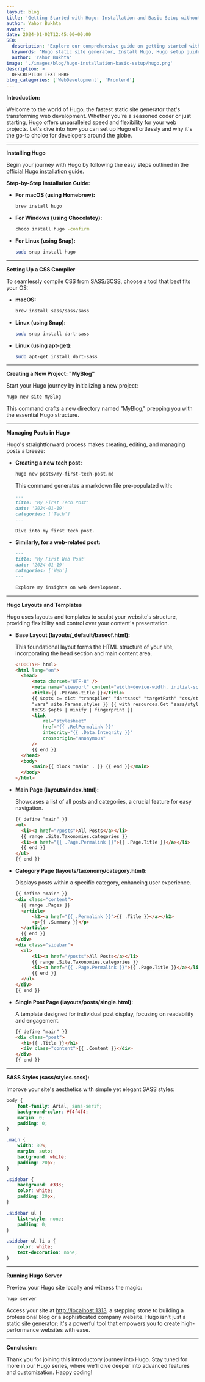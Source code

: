 ```yaml
---
layout: blog
title: 'Getting Started with Hugo: Installation and Basic Setup without Theme'
author: Yahor Bukhta
avatar:
date: 2024-01-02T12:45:00+00:00
SEO:
  description: 'Explore our comprehensive guide on getting started with Hugo - the swift and modern static site generator. Learn step-by-step how to install Hugo, set up a CSS compiler, create a new project, and manage posts.'
  keywords: 'Hugo static site generator, Install Hugo, Hugo setup guide, Hugo for beginners, Creating a Hugo project, Hugo blog setup, Hugo templates and layouts, SASS with Hugo, Hugo installation guide, Hugo site development, Manage posts in Hugo, Hugo CSS compiler setup, Static site generation, Web development with Hugo, Hugo site configuration'
  author: 'Yahor Bukhta'
image: './images/blog/hugo-installation-basic-setup/hugo.png'
description: >
  DESCRIPTION TEXT HERE
blog_categories: ['WebDevelopment', 'Frontend']
---
```


**Introduction:**

Welcome to the world of Hugo, the fastest static site generator that's transforming web development. Whether you're a seasoned coder or just starting, Hugo offers unparalleled speed and flexibility for your web projects. Let's dive into how you can set up Hugo effortlessly and why it's the go-to choice for developers around the globe.

---

**Installing Hugo**

Begin your journey with Hugo by following the easy steps outlined in the [official Hugo installation guide](https://gohugo.io/installation/).

**Step-by-Step Installation Guide:**

- **For macOS (using Homebrew):**

  ```bash
  brew install hugo
  ```

- **For Windows (using Chocolatey):**

  ```bash
  choco install hugo -confirm
  ```

- **For Linux (using Snap):**

  ```bash
  sudo snap install hugo
  ```

---

**Setting Up a CSS Compiler**

To seamlessly compile CSS from SASS/SCSS, choose a tool that best fits your OS:

- **macOS:**

  ```bash
  brew install sass/sass/sass
  ```

- **Linux (using Snap):**

  ```bash
  sudo snap install dart-sass
  ```

- **Linux (using apt-get):**

  ```bash
  sudo apt-get install dart-sass
  ```

---

**Creating a New Project: "MyBlog"**

Start your Hugo journey by initializing a new project:

```bash
hugo new site MyBlog
```

This command crafts a new directory named "MyBlog," prepping you with the essential Hugo structure.

---

**Managing Posts in Hugo**

Hugo's straightforward process makes creating, editing, and managing posts a breeze:

- **Creating a new tech post:**

  ```bash
  hugo new posts/my-first-tech-post.md
  ```

  This command generates a markdown file pre-populated with:

  ```markdown
  ---
  title: 'My First Tech Post'
  date: '2024-01-19'
  categories: ['Tech']
  ---

  Dive into my first tech post.
  ```

- **Similarly, for a web-related post:**

  ```markdown
  ---
  title: 'My First Web Post'
  date: '2024-01-19'
  categories: ['Web']
  ---

  Explore my insights on web development.
  ```

---

**Hugo Layouts and Templates**

Hugo uses layouts and templates to sculpt your website's structure, providing flexibility and control over your content's presentation.

- **Base Layout (layouts/\_default/baseof.html):**

  This foundational layout forms the HTML structure of your site, incorporating the head section and main content area.

  ```html
  <!DOCTYPE html>
  <html lang="en">
  	<head>
  		<meta charset="UTF-8" />
  		<meta name="viewport" content="width=device-width, initial-scale=1.0" />
  		<title>{{ .Params.title }}</title>
  		{{ $opts := dict "transpiler" "dartsass" "targetPath" "css/style.css"
  		"vars" site.Params.styles }} {{ with resources.Get "sass/styles.scss" |
  		toCSS $opts | minify | fingerprint }}
  		<link
  			rel="stylesheet"
  			href="{{ .RelPermalink }}"
  			integrity="{{ .Data.Integrity }}"
  			crossorigin="anonymous"
  		/>
  		{{ end }}
  	</head>
  	<body>
  		<main>{{ block "main" . }} {{ end }}</main>
  	</body>
  </html>
  ```

- **Main Page (layouts/index.html):**

  Showcases a list of all posts and categories, a crucial feature for easy navigation.

  ```html
  {{ define "main" }}
  <ul>
  	<li><a href="/posts">All Posts</a></li>
  	{{ range .Site.Taxonomies.categories }}
  	<li><a href="{{ .Page.Permalink }}">{{ .Page.Title }}</a></li>
  	{{ end }}
  </ul>
  {{ end }}
  ```

- **Category Page (layouts/taxonomy/category.html):**

  Displays posts within a specific category, enhancing user experience.

  ```html
  {{ define "main" }}
  <div class="content">
  	{{ range .Pages }}
  	<article>
  		<h2><a href="{{ .Permalink }}">{{ .Title }}</a></h2>
  		<p>{{ .Summary }}</p>
  	</article>
  	{{ end }}
  </div>
  <div class="sidebar">
  	<ul>
  		<li><a href="/posts">All Posts</a></li>
  		{{ range .Site.Taxonomies.categories }}
  		<li><a href="{{ .Page.Permalink }}">{{ .Page.Title }}</a></li>
  		{{ end }}
  	</ul>
  </div>
  {{ end }}
  ```

- **Single Post Page (layouts/posts/single.html):**

  A template designed for individual post display, focusing on readability and engagement.

  ```html
  {{ define "main" }}
  <div class="post">
  	<h1>{{ .Title }}</h1>
  	<div class="content">{{ .Content }}</div>
  </div>
  {{ end }}
  ```

---

**SASS Styles (sass/styles.scss):**

Improve your site's aesthetics with simple yet elegant SASS styles:

```scss
body {
	font-family: Arial, sans-serif;
	background-color: #f4f4f4;
	margin: 0;
	padding: 0;
}

.main {
	width: 80%;
	margin: auto;
	background: white;
	padding: 20px;
}

.sidebar {
	background: #333;
	color: white;
	padding: 20px;
}

.sidebar ul {
	list-style: none;
	padding: 0;
}

.sidebar ul li a {
	color: white;
	text-decoration: none;
}
```

---

**Running Hugo Server**

Preview your Hugo site locally and witness the magic:

```bash
hugo server
```

Access your site at [http://localhost:1313](http://localhost:1313/), a stepping stone to building a professional blog or a sophisticated company website. Hugo isn’t just a static site generator; it's a powerful tool that empowers you to create high-performance websites with ease.

---

**Conclusion:**

Thank you for joining this introductory journey into Hugo. Stay tuned for more in our Hugo series, where we'll dive deeper into advanced features and customization. Happy coding!
